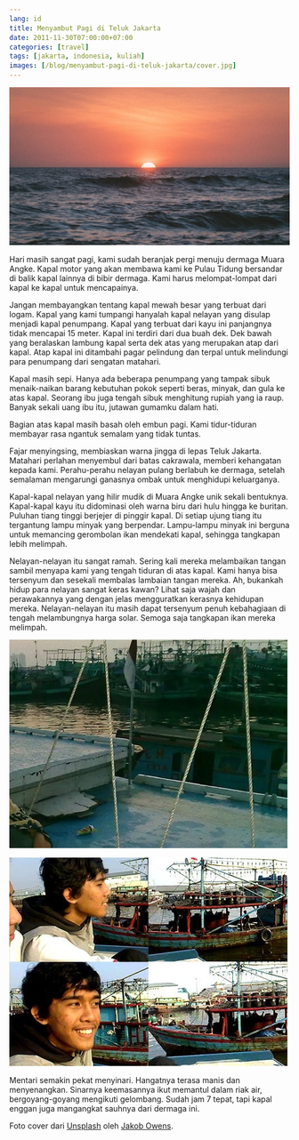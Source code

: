 ```yaml
---
lang: id
title: Menyambut Pagi di Teluk Jakarta
date: 2011-11-30T07:00:00+07:00
categories: [travel]
tags: [jakarta, indonesia, kuliah]
images: [/blog/menyambut-pagi-di-teluk-jakarta/cover.jpg]
---
```

![Menyambut Pagi di Teluk Jakarta](cover.jpg)

Hari masih sangat pagi, kami sudah beranjak pergi menuju dermaga Muara Angke. Kapal motor yang akan membawa kami ke Pulau Tidung bersandar di balik kapal lainnya di bibir dermaga. Kami harus melompat-lompat dari kapal ke kapal untuk mencapainya.

Jangan membayangkan tentang kapal mewah besar yang terbuat dari logam. Kapal yang kami tumpangi hanyalah kapal nelayan yang disulap menjadi kapal penumpang. Kapal yang terbuat dari kayu ini panjangnya tidak mencapai 15 meter. Kapal ini terdiri dari dua buah dek. Dek bawah yang beralaskan lambung kapal serta dek atas yang merupakan atap dari kapal. Atap kapal ini ditambahi pagar pelindung dan terpal untuk melindungi para penumpang dari sengatan matahari.

Kapal masih sepi. Hanya ada beberapa penumpang yang tampak sibuk menaik-naikan barang kebutuhan pokok seperti beras, minyak, dan gula ke atas kapal. Seorang ibu juga tengah sibuk menghitung rupiah yang ia raup. Banyak sekali uang ibu itu, jutawan gumamku dalam hati.

Bagian atas kapal masih basah oleh embun pagi. Kami tidur-tiduran membayar rasa ngantuk semalam yang tidak tuntas.

Fajar menyingsing, membiaskan warna jingga di lepas Teluk Jakarta. Matahari perlahan menyembul dari batas cakrawala, memberi kehangatan kepada kami. Perahu-perahu nelayan pulang berlabuh ke dermaga, setelah semalaman mengarungi ganasnya ombak untuk menghidupi keluarganya.

Kapal-kapal nelayan yang hilir mudik di Muara Angke unik sekali bentuknya. Kapal-kapal kayu itu didominasi oleh warna biru dari hulu hingga ke buritan. Puluhan tiang tinggi berjejer di pinggir kapal. Di setiap ujung tiang itu tergantung lampu minyak yang berpendar. Lampu-lampu minyak ini berguna untuk memancing gerombolan ikan mendekati kapal, sehingga tangkapan lebih melimpah.

Nelayan-nelayan itu sangat ramah. Sering kali mereka melambaikan tangan sambil menyapa kami yang tengah tiduran di atas kapal. Kami hanya bisa tersenyum dan sesekali membalas lambaian tangan mereka. Ah, bukankah hidup para nelayan sangat keras kawan? Lihat saja wajah dan perawakannya yang dengan jelas mengguratkan kerasnya kehidupan mereka. Nelayan-nelayan itu masih dapat tersenyum penuh kebahagiaan di tengah melambungnya harga solar. Semoga saja tangkapan ikan mereka melimpah.

![Suasana Dermaga Muara Angke di pagi hari.](01-suasana-dermaga-angke-di-pagi-hari.jpg)

![Zaki dan kapal-kapal nelayan di Muara Angke.](02-kapal-kapal-nelayan.jpg)

Mentari semakin pekat menyinari. Hangatnya terasa manis dan menyenangkan. Sinarnya keemasannya ikut memantul dalam riak air, bergoyang-goyang mengikuti gelombang. Sudah jam 7 tepat, tapi kapal enggan juga mangangkat sauhnya dari dermaga ini.

Foto cover dari [Unsplash](https://unsplash.com/photos/11Sw1SVPPKo) oleh [Jakob Owens](https://unsplash.com/@jakobowens1).
